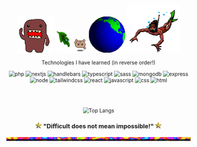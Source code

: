 <!-- ![Header](./header.gif) -->
<div align="center">
  
![domo](./alldo-mo.gif) ![text decoration](./leafdrop.gif) ![angel](./M.angel010.gif) ![earth](./earthspin.gif) ![angel](./manswim_bf16.gif)


</div>
 
<div align="center">
 
 <!-- ![cute cat in hammok](./swingham.gif) -->

  Technologies I have learned (in reverse order!)
  
  <div>
  
  <!--https://devicon.dev/-->


  <img src="https://cdn.jsdelivr.net/gh/devicons/devicon/icons/php/php-original.svg" title="php" alt="php" width=50 height=50 />
            
  <img src="https://cdn.jsdelivr.net/gh/devicons/devicon/icons/nextjs/nextjs-line.svg" title="nextjs" alt="nextjs" width=50 height=50 />
          
  <img src="https://cdn.jsdelivr.net/gh/devicons/devicon/icons/handlebars/handlebars-original.svg" title="handlebars" alt="handlebars" width=50 height=50 />
          
  <img src="https://cdn.jsdelivr.net/gh/devicons/devicon/icons/typescript/typescript-original.svg" title="typescript" alt="typescript" width=50 height=50 />

  <img src="https://cdn.jsdelivr.net/gh/devicons/devicon/icons/sass/sass-original.svg" title="sass" alt="sass" width=50 height=50 />       
  
  <img src="https://cdn.jsdelivr.net/gh/devicons/devicon/icons/mongodb/mongodb-original-wordmark.svg" title="mongodb" alt="mongodb" width=50 height=50 />
          
  <img src="https://cdn.jsdelivr.net/gh/devicons/devicon/icons/express/express-original-wordmark.svg" title="express" alt="express" width=50 height=50 />
  
 <img src="https://cdn.jsdelivr.net/gh/devicons/devicon/icons/nodejs/nodejs-plain-wordmark.svg" title="node" alt="node" width=50 height=50 />

  <img src="https://cdn.jsdelivr.net/gh/devicons/devicon/icons/tailwindcss/tailwindcss-plain.svg" title="tailwindcss" alt="tailwindcss" width=50 height=50 />
          
  <img src="https://cdn.jsdelivr.net/gh/devicons/devicon/icons/react/react-original-wordmark.svg" title="react" alt="react" width=50 height=50 />
          
  <img src="https://cdn.jsdelivr.net/gh/devicons/devicon/icons/javascript/javascript-original.svg" title="javascript" alt="javascript" width=50 height=50 />

  <img src="https://cdn.jsdelivr.net/gh/devicons/devicon/icons/css3/css3-plain-wordmark.svg" title="css" alt="css" width=50 height=50 />
          
  <img src="https://cdn.jsdelivr.net/gh/devicons/devicon/icons/html5/html5-plain-wordmark.svg" title="html" alt="html" width=50 height=50 width=50 height=50 />
  </div>

  <br/>
  <br/>
  <br/>
  
<!-- <p>&nbsp;<img align="center" src="https://github-readme-stats.vercel.app/api?username=milkdromeda-333&show_icons=true&locale=en&theme=cobalt" alt="milkdromeda-333" /></p> -->
                                                                                                                                                                        
![Top Langs](https://github-readme-stats.vercel.app/api/top-langs/?username=milkdromeda-333&layout=compact&hide=python,ejs&theme=cobalt)
 
 ### ![point](./Point04.gif) "Difficult does not mean impossible!" ![point](./Point04.gif)
<!--Christmas gifs-->
<!--<img src="https://64.media.tumblr.com/e17103229d5d752d1654b741cad66c48/81a545eb9adff405-2c/s100x200/efd88f1037678be464c1a7bfe439589313cb2e87.gifv" alt="candy cane" />
<img src="https://64.media.tumblr.com/6cba9f61509e989b49d70f6145a91c70/81a545eb9adff405-54/s100x200/601abe78cc0fbc801bf50a0c2c08c27363499477.gifv" alt="candy cane" />
<img src="https://64.media.tumblr.com/49e97f278bf3e00f18cb09121e9ee01f/aa7d5f382b9c6532-d6/s250x400/925745c044b0b1be723028fbd34efc40d2dfc633.gifv" alt="candy cane" />
<img src="https://64.media.tumblr.com/d1aa90bacc00222be227f23f8a8c04dc/81a545eb9adff405-cd/s100x200/8578ec46d9928c5464ffc204d6bb9618f80721e1.gifv" alt="candy cane" />
<img src="https://64.media.tumblr.com/86914b18e636d3f4ab7f80547bbfdf23/5ff074679dc75b88-62/s250x400/b4b97bcceb4c7a012905267cada3f9db7de8101f.gifv" alt="jingle bells" />-->

![hr](./cookiehr.gif)

</div>

          
<!-- 
- [] add my favorite projects/links that i want people to checkout

-->
